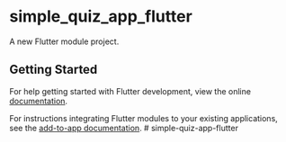 # simple_quiz_app_flutter

A new Flutter module project.

## Getting Started

For help getting started with Flutter development, view the online
[documentation](https://flutter.dev/).

For instructions integrating Flutter modules to your existing applications,
see the [add-to-app documentation](https://flutter.dev/to/add-to-app).
#   s i m p l e - q u i z - a p p - f l u t t e r  
 
